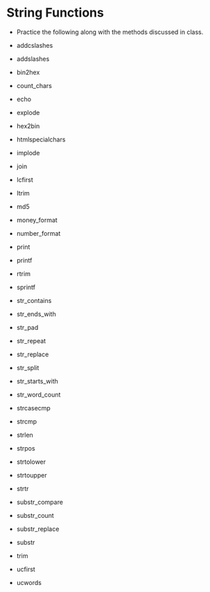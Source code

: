 # String Functions

* Practice the following along with the methods discussed in class.

* addcslashes
* addslashes
* bin2hex
* count_​chars
* echo
* explode
* hex2bin
* htmlspecialchars
* implode
* join
* lcfirst
* ltrim
* md5
* money_​format
* number_​format
* print
* printf
* rtrim
* sprintf
* str_​contains
* str_​ends_​with
* str_​pad
* str_​repeat
* str_​replace
* str_​split
* str_​starts_​with
* str_​word_​count
* strcasecmp
* strcmp
* strlen
* strpos
* strtolower
* strtoupper
* strtr
* substr_​compare
* substr_​count
* substr_​replace
* substr
* trim
* ucfirst
* ucwords
